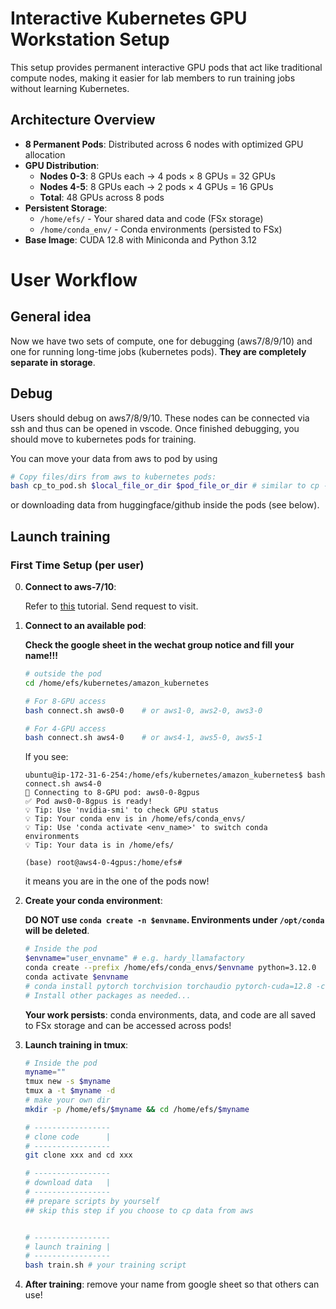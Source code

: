 # Interactive Kubernetes GPU Workstation Setup

This setup provides permanent interactive GPU pods that act like traditional compute nodes, making it easier for lab members to run training jobs without learning Kubernetes.

## Architecture Overview

- **8 Permanent Pods**: Distributed across 6 nodes with optimized GPU allocation
- **GPU Distribution**: 
  - **Nodes 0-3**: 8 GPUs each → 4 pods × 8 GPUs = 32 GPUs
  - **Nodes 4-5**: 8 GPUs each → 2 pods × 4 GPUs = 16 GPUs
  - **Total**: 48 GPUs across 8 pods
- **Persistent Storage**: 
  - `/home/efs/` - Your shared data and code (FSx storage)
  - `/home/conda_env/` - Conda environments (persisted to FSx)
- **Base Image**: CUDA 12.8 with Miniconda and Python 3.12





# User Workflow
## General idea
Now we have two sets of compute, one for debugging (aws7/8/9/10) and one for running long-time jobs (kubernetes pods). 
**They are completely separate in storage**.  

## Debug
Users should debug on aws7/8/9/10. These nodes can be connected via ssh and thus can be opened in vscode. Once finished debugging, you should move to kubernetes pods for training.

You can move your data from aws to pod by using
```bash
# Copy files/dirs from aws to kubernetes pods:
bash cp_to_pod.sh $local_file_or_dir $pod_file_or_dir # similar to cp -r $src $dst
```

or downloading data from huggingface/github inside the pods (see below).

## Launch training

### First Time Setup (per user)
0. **Connect to aws-7/10**:

   Refer to [this](https://www.notion.so/250519-AWS-A100-1f815839118a80cca416ebccc23cbb7a) tutorial. Send request to visit.

1. **Connect to an available pod**:
   
   **Check the google sheet in the wechat group notice and fill your name!!!**
   ```bash
   # outside the pod
   cd /home/efs/kubernetes/amazon_kubernetes

   # For 8-GPU access
   bash connect.sh aws0-0    # or aws1-0, aws2-0, aws3-0
   
   # For 4-GPU access
   bash connect.sh aws4-0    # or aws4-1, aws5-0, aws5-1
   ```
   If you see:
   ```
   ubuntu@ip-172-31-6-254:/home/efs/kubernetes/amazon_kubernetes$ bash connect.sh aws4-0
   🔗 Connecting to 8-GPU pod: aws0-0-8gpus
   ✅ Pod aws0-0-8gpus is ready!
   💡 Tip: Use 'nvidia-smi' to check GPU status
   💡 Tip: Your conda env is in /home/efs/conda_envs/
   💡 Tip: Use 'conda activate <env_name>' to switch conda environments
   💡 Tip: Your data is in /home/efs/

   (base) root@aws4-0-4gpus:/home/efs# 
   ```
   it means you are in the one of the pods now!

2. **Create your conda environment**:

   **DO NOT use `conda create -n $envname`. Environments under `/opt/conda` will be deleted**.
   ```bash
   # Inside the pod
   $envname="user_envname" # e.g. hardy_llamafactory 
   conda create --prefix /home/efs/conda_envs/$envname python=3.12.0
   conda activate $envname
   # conda install pytorch torchvision torchaudio pytorch-cuda=12.8 -c pytorch -c nvidia
   # Install other packages as needed...
   ```
   **Your work persists**: conda environments, data, and code are all saved to FSx storage and can be accessed across pods!

3. **Launch training in tmux**:
   ```bash
   # Inside the pod
   myname=""
   tmux new -s $myname
   tmux a -t $myname -d
   # make your own dir
   mkdir -p /home/efs/$myname && cd /home/efs/$myname

   # -----------------
   # clone code      |
   # -----------------
   git clone xxx and cd xxx

   # -----------------
   # download data   |
   # -----------------
   ## prepare scripts by yourself
   ## skip this step if you choose to cp data from aws


   # -----------------
   # launch training |
   # -----------------
   bash train.sh # your training script
   ```

4. **After training**: remove your name from google sheet so that others can use!
